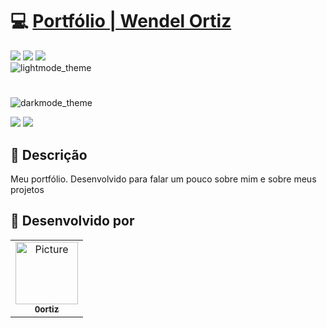 
<h1>💻 <a href="https://0ortiz.vercel.app/"> Portfólio | Wendel Ortiz </a></h1>

<div style="display: inline_block">
  <img src="https://img.shields.io/badge/html5-%23E34F26.svg?style=for-the-badge&logo=html5&logoColor=white" />
  <img src="https://img.shields.io/badge/css3-%231572B6.svg?style=for-the-badge&logo=css3&logoColor=white" />
  <img src="https://img.shields.io/badge/javascript-%23323330.svg?style=for-the-badge&logo=javascript&logoColor=%23F7DF1E" />   
</div>


<div>
  <img src="https://github.com/0ortiz/portfolio/blob/main/assets/img/portfólio.png" alt="lightmode_theme">
</div>

#

<div>
  <img src="https://github.com/0ortiz/portfolio/blob/main/assets/img/portfólio_darkmode.png" alt="darkmode_theme">
</div> 


<div style="display: inline_block">


<a href="https://www.linkedin.com/in/wendel-ortiz-b25119217/" target="_blank"><img src="https://img.shields.io/badge/-LinkedIn-%230077B5?style=for-the-badge&logo=linkedin&logoColor=white" target="_blank"></a>
<a href="https://0ortiz.vercel.app" target="_blank"><img src="https://img.shields.io/badge/-Portf%C3%B3lio-brown?style=for-the-badge&logo=true" target="_blank"></a>
  
</div>

<h2>📝 Descrição</h2>
<p>Meu portfólio. Desenvolvido para falar um pouco sobre mim e sobre meus projetos</p>


<!-- Sessão de créditos. -->
<div>
  <h2>🚀 Desenvolvido por</h2>
  <table>
    <tr>
      <td align="center">
        <a href="https://github.com/0ortiz">
          <img src="https://avatars.githubusercontent.com/u/98562355?v=4" width="100px;" alt="Picture"/><br>
          <sub>
            <b>0ortiz</b>
          </sub>
        </a>
      </td>
    </tr>
  </table>
</div>
<!-- Fim da Sessão de créditos. -->




